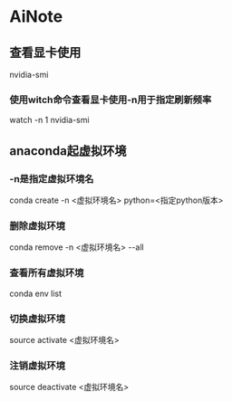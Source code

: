 # AiNote


## 查看显卡使用
nvidia-smi
### 使用witch命令查看显卡使用-n用于指定刷新频率
watch -n 1 nvidia-smi


## anaconda起虚拟环境 
### -n是指定虚拟环境名
conda create -n <虚拟环境名> python=<指定python版本>
### 删除虚拟环境
conda remove -n <虚拟环境名> --all
### 查看所有虚拟环境
conda env list
### 切换虚拟环境
source activate <虚拟环境名>
### 注销虚拟环境
source deactivate <虚拟环境名>
